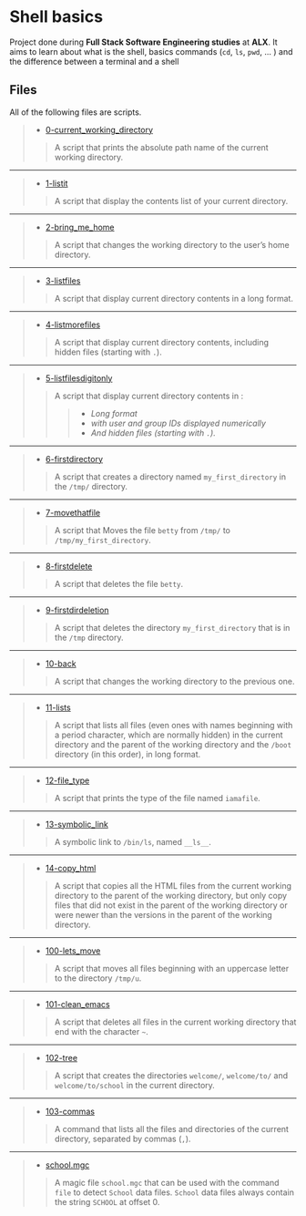 # Shell basics

Project done during **Full Stack Software Engineering studies** at **ALX**. It aims to learn about what is the shell, basics commands (`cd`, `ls`, `pwd`, ... ) and the difference between a terminal and a shell

## Files
All of the following files are scripts.

> * [0-current_working_directory](https://github.com/Moh-A-Mahdi/alx-system_engineering-devops/blob/master/0x00-shell_basics/0-current_working_directory)
>> A script that prints the absolute path name of the current working directory.
------------------
> * [1-listit](https://github.com/Moh-A-Mahdi/alx-system_engineering-devops/blob/master/0x00-shell_basics/1-listit)
>> A script that display the contents list of your current directory.
------------------
> * [2-bring_me_home](https://github.com/Moh-A-Mahdi/alx-system_engineering-devops/blob/master/0x00-shell_basics/2-bring_me_home)
>> A script that changes the working directory to the user’s home directory.
------------------
> * [3-listfiles](https://github.com/Moh-A-Mahdi/alx-system_engineering-devops/blob/master/0x00-shell_basics/3-listfiles)
>> A script that display current directory contents in a long format.
------------------
> * [4-listmorefiles](https://github.com/Moh-A-Mahdi/alx-system_engineering-devops/blob/master/0x00-shell_basics/4-listmorefiles)
>> A script that display current directory contents, including hidden files (starting with `.`).
------------------
> * [5-listfilesdigitonly](https://github.com/Moh-A-Mahdi/alx-system_engineering-devops/blob/master/0x00-shell_basics/5-listfilesdigitonly)
>> A script that display current directory contents in :
>>> - _Long format_
>>>	- _with user and group IDs displayed numerically_
>>> - _And hidden files (starting with `.`)._
------------------
> * [6-firstdirectory](https://github.com/Moh-A-Mahdi/alx-system_engineering-devops/blob/master/0x00-shell_basics/6-firstdirectory)
>> A script that creates a directory named `my_first_directory` in the `/tmp/` directory.
------------------
> * [7-movethatfile](https://github.com/Moh-A-Mahdi/alx-system_engineering-devops/blob/master/0x00-shell_basics/7-movethatfile)
>> A script that Moves the file `betty` from `/tmp/` to `/tmp/my_first_directory`.
------------------
> * [8-firstdelete](https://github.com/Moh-A-Mahdi/alx-system_engineering-devops/blob/master/0x00-shell_basics/8-firstdelete)
>> A script that deletes the file `betty`.
------------------
> * [9-firstdirdeletion](https://github.com/Moh-A-Mahdi/alx-system_engineering-devops/blob/master/0x00-shell_basics/9-firstdirdeletion)
>> A script that deletes the directory `my_first_directory` that is in the `/tmp` directory.
------------------
> * [10-back](https://github.com/Moh-A-Mahdi/alx-system_engineering-devops/blob/master/0x00-shell_basics/10-back)
>> A script that changes the working directory to the previous one.
------------------
> * [11-lists](https://github.com/Moh-A-Mahdi/alx-system_engineering-devops/blob/master/0x00-shell_basics/11-lists)
>> A script that lists all files (even ones with names beginning with a period character, which are normally hidden) in the current directory and the parent of the working directory and the `/boot` directory (in this order), in long format.
------------------
> * [12-file_type](https://github.com/Moh-A-Mahdi/alx-system_engineering-devops/blob/master/0x00-shell_basics/12-file_type)
>> A script that prints the type of the file named `iamafile`. 
------------------
> * [13-symbolic_link](https://github.com/Moh-A-Mahdi/alx-system_engineering-devops/blob/master/0x00-shell_basics/13-symbolic_link)
>> A symbolic link to `/bin/ls`, named `__ls__`. 
------------------
> * [14-copy_html](https://github.com/Moh-A-Mahdi/alx-system_engineering-devops/blob/master/0x00-shell_basics/14-copy_html)
>> A script that copies all the HTML files from the current working directory to the parent of the working directory, but only copy files that did not exist in the parent of the working directory or were newer than the versions in the parent of the working directory.
------------------
> * [100-lets_move](https://github.com/Moh-A-Mahdi/alx-system_engineering-devops/blob/master/0x00-shell_basics/100-lets_move)
>> A script that moves all files beginning with an uppercase letter to the directory `/tmp/u`.
------------------
> * [101-clean_emacs](https://github.com/Moh-A-Mahdi/alx-system_engineering-devops/blob/master/0x00-shell_basics/101-clean_emacs)
>> A script that deletes all files in the current working directory that end with the character `~`.
------------------
> * [102-tree](https://github.com/Moh-A-Mahdi/alx-system_engineering-devops/blob/master/0x00-shell_basics/102-tree)
>> A script that creates the directories `welcome/`, `welcome/to/` and `welcome/to/school` in the current directory.
------------------
> * [103-commas](https://github.com/Moh-A-Mahdi/alx-system_engineering-devops/blob/master/0x00-shell_basics/103-commas)
>> A command that lists all the files and directories of the current directory, separated by commas (`,`).
------------------
> * [school.mgc](https://github.com/Moh-A-Mahdi/alx-system_engineering-devops/blob/master/0x00-shell_basics/school.mgc)
>> A magic file `school.mgc` that can be used with the command `file` to detect `School` data files. `School` data files always contain the string `SCHOOL` at offset 0.
